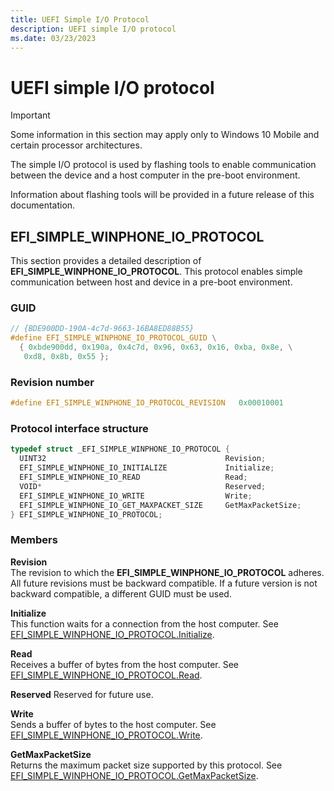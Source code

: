 ```yaml
---
title: UEFI Simple I/O Protocol
description: UEFI simple I/O protocol
ms.date: 03/23/2023
---
```


# UEFI simple I/O protocol

> [!IMPORTANT]
> Some information in this section may apply only to Windows 10 Mobile and certain processor architectures.

The simple I/O protocol is used by flashing tools to enable communication between the device and a host computer in the pre-boot environment.

Information about flashing tools will be provided in a future release of this documentation.

## EFI_SIMPLE_WINPHONE_IO_PROTOCOL

This section provides a detailed description of **EFI_SIMPLE_WINPHONE_IO_PROTOCOL**. This protocol enables simple communication between host and device in a pre-boot environment.

### GUID

```cpp
// {BDE900DD-190A-4c7d-9663-16BA8ED88B55}
#define EFI_SIMPLE_WINPHONE_IO_PROTOCOL_GUID \
  { 0xbde900dd, 0x190a, 0x4c7d, 0x96, 0x63, 0x16, 0xba, 0x8e, \
   0xd8, 0x8b, 0x55 };
```

### Revision number

```cpp
#define EFI_SIMPLE_WINPHONE_IO_PROTOCOL_REVISION   0x00010001
```

### Protocol interface structure

```cpp
typedef struct _EFI_SIMPLE_WINPHONE_IO_PROTOCOL {
  UINT32                                        Revision;
  EFI_SIMPLE_WINPHONE_IO_INITIALIZE             Initialize;
  EFI_SIMPLE_WINPHONE_IO_READ                   Read;
  VOID*                                         Reserved;
  EFI_SIMPLE_WINPHONE_IO_WRITE                  Write;
  EFI_SIMPLE_WINPHONE_IO_GET_MAXPACKET_SIZE     GetMaxPacketSize;
} EFI_SIMPLE_WINPHONE_IO_PROTOCOL;
```

### Members

**Revision**  
The revision to which the **EFI_SIMPLE_WINPHONE_IO_PROTOCOL** adheres. All future revisions must be backward compatible. If a future version is not backward compatible, a different GUID must be used.

**Initialize**  
This function waits for a connection from the host computer. See [EFI_SIMPLE_WINPHONE_IO_PROTOCOL.Initialize](efi-simple-winphone-io-protocolinitialize.md).

**Read**  
Receives a buffer of bytes from the host computer. See [EFI_SIMPLE_WINPHONE_IO_PROTOCOL.Read](efi-simple-winphone-io-protocolread.md).

**Reserved**
Reserved for future use.

**Write**  
Sends a buffer of bytes to the host computer. See [EFI_SIMPLE_WINPHONE_IO_PROTOCOL.Write](efi-simple-winphone-io-protocolwrite.md).

**GetMaxPacketSize**  
Returns the maximum packet size supported by this protocol. See [EFI_SIMPLE_WINPHONE_IO_PROTOCOL.GetMaxPacketSize](efi-simple-winphone-io-protocolgetmaxpacketsize.md).
